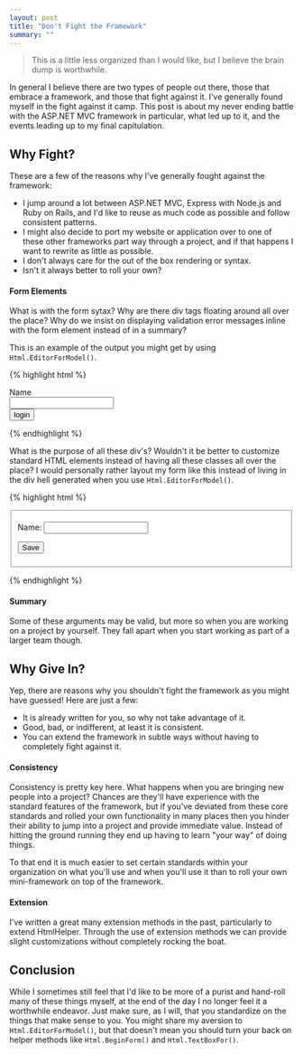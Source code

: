 ```yaml
---
layout: post
title: "Don't Fight the Framework"
summary: ""
---
```


> This is a little less organized than I would like, but I believe the brain dump is worthwhile.

In general I believe there are two types of people out there, those that embrace a framework, and those that fight against it. I've generally found myself in the fight against it camp. This post is about my never ending battle with the ASP.NET MVC framework in particular, what led up to it, and the events leading up to my final capitulation. 

## Why Fight?

These are a few of the reasons why I've generally fought against the framework:

- I jump around a lot between ASP.NET MVC, Express with Node.js and Ruby on Rails, and I'd like to reuse as much code as possible and follow consistent patterns.
- I might also decide to port my website or application over to one of these other frameworks part way through a project, and if that happens I want to rewrite as little as possible.
- I don't always care for the out of the box rendering or syntax.
- Isn't it always better to roll your own?

#### Form Elements

What is with the form sytax? Why are there div tags floating around all over the place? Why do we insist on displaying validation error messages inline with the form element instead of in a summary? 

This is an example of the output you might get by using `Html.EditorForModel()`.

{% highlight html %}
<form>
  <div class="editor-label">
    <label for="Name">Name</label>
  </div>
  <div class="editor-field">
    <input class="text-box single-line" id="Name" name="Name" type="text" value=""> 
  </div>

  <input type="submit" value="login">
</form>
{% endhighlight %}

What is the purpose of all these div's? Wouldn't it be better to customize standard HTML elements instead of having all these classes all over the place? I would personally rather layout my form like this instead of living in the div hell generated when you use `Html.EditorForModel()`. 

{% highlight html %}
<form>
  <fieldset>
    <p>
      <label>Name:</label>
      <input type="text" name="name" />
    </p>
    <p>
      <input type="submit" value="Save" />
    </p>
  </fieldset>
</form>
{% endhighlight %}

#### Summary

Some of these arguments may be valid, but more so when you are working on a project by yourself. They fall apart when you start working as part of a larger team though.

## Why Give In?

Yep, there are reasons why you shouldn't fight the framework as you might have guessed! Here are just a few:

- It is already written for you, so why not take advantage of it.
- Good, bad, or indifferent, at least it is consistent. 
- You can extend the framework in subtle ways without having to completely fight against it.

#### Consistency

Consistency is pretty key here. What happens when you are bringing new people into a project? Chances are they'll have experience with the standard features of the framework, but if you've deviated from these core standards and rolled your own functionality in many places then you hinder their ability to jump into a project and provide immediate value. Instead of hitting the ground running they end up having to learn "your way" of doing things.

To that end it is much easier to set certain standards within your organization on what you'll use and when you'll use it than to roll your own mini-framework on top of the framework.

#### Extension

I've written a great many extension methods in the past, particularly to extend HtmlHelper. Through the use of extension methods we can provide slight customizations without completely rocking the boat.

## Conclusion

While I sometimes still feel that I'd like to be more of a purist and hand-roll many of these things myself, at the end of the day I no longer feel it a worthwhile endeavor. Just make sure, as I will, that you standardize on the things that make sense to you. You might share my aversion to `Html.EditorForModel()`, but that doesn't mean you should turn your back on helper methods like `Html.BeginForm()` and `Html.TextBoxFor()`. 